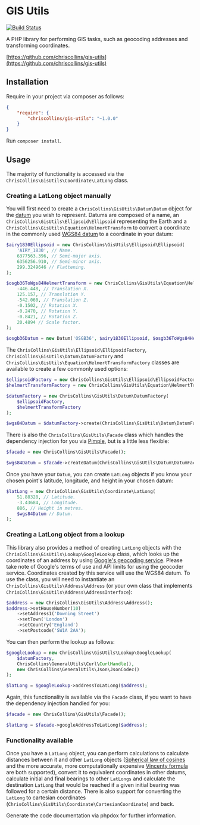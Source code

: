 GIS Utils
=========

[![Build Status](https://travis-ci.org/chriscollins/gis-utils.svg?branch=master)](https://travis-ci.org/chriscollins/gis-utils)

A PHP library for performing GIS tasks, such as geocoding addresses and transforming coordinates.

[https://github.com/chriscollins/gis-utils](https://github.com/chriscollins/gis-utils)

Installation
------------

Require in your project via composer as follows:

```json
{
    "require": {
        "chriscollins/gis-utils": "~1.0.0"
    }
}
```

Run `composer install`.

Usage
-----

The majority of functionality is accessed via the `ChrisCollins\GisUtils\Coordinate\LatLong` class.

### Creating a LatLong object manually

You will first need to create a `ChrisCollins\GisUtils\Datum\Datum` object for the [datum](http://en.wikipedia.org/wiki/Datum_(geodesy)) you wish to represent.  Datums are composed of a name, an `ChrisCollins\GisUtils\Ellipsoid\Ellipsoid` representing the Earth and a `ChrisCollins\GisUtils\Equation\HelmertTransform` to convert a coordinate in the commonly used [WGS84 datum](http://en.wikipedia.org/wiki/World_Geodetic_System) to a coordinate in your datum:

```php
$airy1830Ellipsoid = new ChrisCollins\GisUtils\Ellipsoid\Ellipsoid(
    'AIRY_1830', // Name.
    6377563.396, // Semi-major axis.
    6356256.910, // Semi-minor axis.
    299.3249646 // Flattening.
);

$osgb36ToWgs84HelmertTransform = new ChrisCollins\GisUtils\Equation\HelmertTransform(
    -446.448, // Translation X.
    125.157, // Translation Y.
    -542.060, // Translation Z.
    -0.1502, // Rotation X.
    -0.2470, // Rotation Y.
    -0.8421, // Rotation Z.
    20.4894 // Scale factor.
);

$osgb36Datum = new Datum('OSGB36', $airy1830Ellipsoid, $osgb36ToWgs84HelmertTransform);
```

The `ChrisCollins\GisUtils\Ellipsoid\EllipsoidFactory`, `ChrisCollins\GisUtils\Datum\DatumFactory` and `ChrisCollins\GisUtils\Equation\HelmertTransformFactory` classes are available to create a few commonly used options:

```php
$ellipsoidFactory = new ChrisCollins\GisUtils\Ellipsoid\EllipsoidFactory();
$helmertTransformFactory = new ChrisCollins\GisUtils\Equation\HelmertTransformFactory();

$datumFactory = new ChrisCollins\GisUtils\Datum\DatumFactory(
    $ellipsoidFactory,
    $helmertTransformFactory
);

$wgs84Datum = $datumFactory->create(ChrisCollins\GisUtils\Datum\DatumFactory::DATUM_WGS84);
```

There is also the `ChrisCollins\GisUtils\Facade` class which handles the dependency injection for you via [Pimple](http://pimple.sensiolabs.org), but is a little less flexible:

```php
$facade = new ChrisCollins\GisUtils\Facade();

$wgs84Datum = $facade->createDatum(ChrisCollins\GisUtils\Datum\DatumFactory::DATUM_WGS84);
```

Once you have your `Datum`, you can create `LatLong` objects if you know your chosen point's latitude, longitude, and height in your chosen datum:

```php
$latLong = new ChrisCollins\GisUtils\Coordinate\LatLong(
    51.88328, // Latitude.
    -3.43684, // Longitude.
    886, // Height in metres.
    $wgs84Datum // Datum.
);
```

### Creating a LatLong object from a lookup

This library also provides a method of creating `LatLong` objects with the `ChrisCollins\GisUtils\Lookup\GoogleLookup` class, which looks up the coordinates of an address by using [Google's geocoding service](https://developers.google.com/maps/documentation/geocoding).  Please take note of Google's terms of use and API limits for using the geocoder service.  Coordinates created by this service will use the WGS84 datum.  To use the class, you will need to instantiate an `ChrisCollins\GisUtils\Address\Address` (or your own class that implements `ChrisCollins\GisUtils\Address\AddressInterface`):

```php
$address = new ChrisCollins\GisUtils\Address\Address();
$address->setHouseNumber(10)
    ->setAddress1('Downing Street')
    ->setTown('London')
    ->setCountry('England')
    ->setPostcode('SW1A 2AA');
```

You can then perform the lookup as follows:

```php
$googleLookup = new ChrisCollins\GisUtils\Lookup\GoogleLookup(
    $datumFactory,
    ChrisCollins\GeneralUtils\Curl\CurlHandle(),
    new ChrisCollins\GeneralUtils\Json\JsonCodec()
);

$latLong = $googleLookup->addressToLatLong($address);
```

Again, this functionality is available via the `Facade` class, if you want to have the dependency injection handled for you:

```php
$facade = new ChrisCollins\GisUtils\Facade();

$latLong = $facade->googleAddressToLatLong($address);
```

### Functionality available

Once you have a `LatLong` object, you can perform calculations to calculate distances between it and other `LatLong` objects ([Spherical law of cosines](http://en.wikipedia.org/wiki/Spherical_law_of_cosines) and the more accurate, more computationally expensive [Vincenty formula](http://en.wikipedia.org/wiki/Vincenty's_formulae) are both supported), convert it to equivalent coordinates in other datums, calculate initial and final bearings to other `LatLongs` and calculate the destination `LatLong` that would be reached if a given initial bearing was followed for a certain distance.  There is also support for converting the `LatLong` to cartesian coordinates (`ChrisCollins\GisUtils\Coordinate\CartesianCoordinate`) and back.

Generate the code documentation via phpdox for further information.

